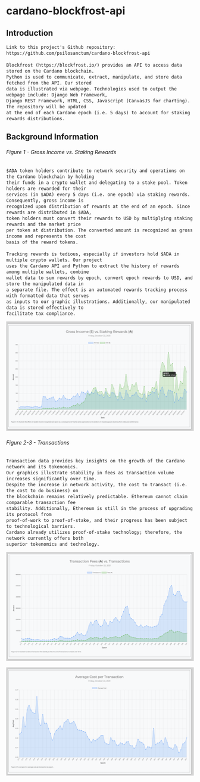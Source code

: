 # cardano-blockfrost-api

## Introduction

    Link to this project's Github repository: https://github.com/psilosanctum/cardano-blockfrost-api

    Blockfrost (https://blockfrost.io/) provides an API to access data stored on the Cardano blockchain. 
    Python is used to communicate, extract, manipulate, and store data fetched from the API. Our stored 
    data is illustrated via webpage. Technologies used to output the webpage include: Django Web Framework, 
    Django REST Framework, HTML, CSS, Javascript (CanvasJS for charting). The repository will be updated 
    at the end of each Cardano epoch (i.e. 5 days) to account for staking rewards distributions.

## Background Information

###### Figure 1 - Gross Income vs. Staking Rewards
    
    $ADA token holders contribute to network security and operations on the Cardano blockchain by holding 
    their funds in a crypto wallet and delegating to a stake pool. Token holders are rewarded for their 
    services (in $ADA) every 5 days (i.e. one epoch) via staking rewards. Consequently, gross income is 
    recognized upon distribution of rewards at the end of an epoch. Since rewards are distributed in $ADA, 
    token holders must convert their rewards to USD by multiplying staking rewards and the market price 
    per token at distribution. The converted amount is recognized as gross income and represents the cost 
    basis of the reward tokens.

    Tracking rewards is tedious, especially if investors hold $ADA in multiple crypto wallets. Our project 
    uses the Cardano API and Python to extract the history of rewards among multiple wallets, combine 
    wallet data to sum rewards by epoch, convert epoch rewards to USD, and store the manipulated data in 
    a separate file. The effect is an automated rewards tracking process with formatted data that serves 
    as inputs to our graphic illustrations. Additionally, our manipulated data is stored effectively to 
    facilitate tax compliance.
    
![Gross Income](https://github.com/psilosanctum/cardano-blockfrost-api/blob/main/graph_screenshots/gross_income_vs_staking.png)

###### Figure 2-3 - Transactions

    Transaction data provides key insights on the growth of the Cardano network and its tokenomics.
    Our graphics illustrate stability in fees as transaction volume increases significantly over time.
    Despite the increase in network activity, the cost to transact (i.e. the cost to do business) on 
    the blockchain remains relatively predictable. Ethereum cannot claim comparable transaction fee 
    stability. Additionally, Ethereum is still in the process of upgrading its protocol from 
    proof-of-work to proof-of-stake, and their progress has been subject to technological barriers.
    Cardano already utilizes proof-of-stake technology; therefore, the network currently offers both 
    superior tokenomics and technology.

![Fees vs. Transactions](https://github.com/psilosanctum/cardano-blockfrost-api/blob/main/graph_screenshots/fees_vs_transactions.png)

![Average Cost](https://github.com/psilosanctum/cardano-blockfrost-api/blob/main/graph_screenshots/avg_cost.png)
